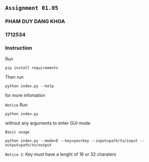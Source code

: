 ## `Assignment 01.05`

### PHAM DUY DANG KHOA
### 1712534

### Instruction


Run 
```
pip install requirements
```

Then run
```
python index.py --help
```
for more infomation

`Notice`
Run 
```
python index.py
```
without any arguments to enter GUI mode

`Basic usage`
```
python index.py --mode=E --key=yourkey --input=path/to/input --output=path/to/output 
```
`Notice 2`: Key must have a lenght of 16 or 32 charaters